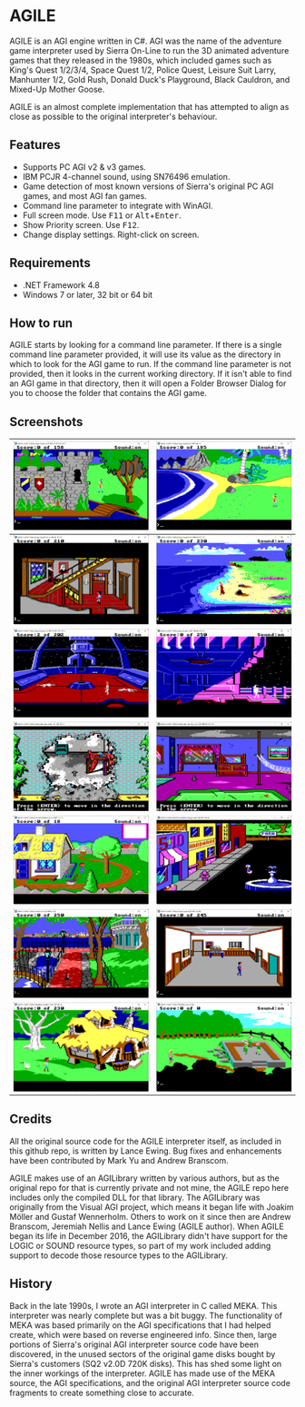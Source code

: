 # AGILE

AGILE is an AGI engine written in C#. AGI was the name of the adventure game interpreter used by Sierra On-Line to run the 3D animated adventure games that they released in the 1980s, which included games such as King's Quest 1/2/3/4, Space Quest 1/2, Police Quest, Leisure Suit Larry, Manhunter 1/2, Gold Rush, Donald Duck's Playground, Black Cauldron, and Mixed-Up Mother Goose.

AGILE is an almost complete implementation that has attempted to align as close as possible to the original interpreter's behaviour.

## Features

- Supports PC AGI v2 & v3 games.
- IBM PCJR 4-channel sound, using SN76496 emulation.
- Game detection of most known versions of Sierra's original PC AGI games, and most AGI fan games.
- Command line parameter to integrate with WinAGI.
- Full screen mode. Use <kbd>F11</kbd> or <kbd>Alt</kbd>+<kbd>Enter</kbd>.
- Show Priority screen. Use <kbd>F12</kbd>.
- Change display settings. Right-click on screen.

## Requirements

- .NET Framework 4.8
- Windows 7 or later, 32 bit or 64 bit

## How to run

AGILE starts by looking for a command line parameter. If there is a single command line parameter provided, it will use its value as the directory in which to look for the AGI game to run. If the command line parameter is not provided, then it looks in the current working directory. If it isn't able to find an AGI game in that directory, then it will open a Folder Browser Dialog for you to choose the folder that contains the AGI game.

## Screenshots

![](img/kings_quest_1.png)           |  ![](img/kings_quest_2.png)
:-------------------------:|:-------------------------:
![](img/kings_quest_3.png)  |  ![](img/kings_quest_4.png)
![](img/space_quest_1.png)     |  ![](img/space_quest_2.png)
![](img/manhunter_new_york.png)     |  ![](img/manhunter_san_francisco.png)
![](img/mixed_up_mother_goose.png)     |  ![](img/donald_ducks_playground.png)
![](img/gold_rush.png)     |  ![](img/police_quest.png)
![](img/black_cauldron.png)     |  ![](img/ruby_cast.png)

## Credits 

All the original source code for the AGILE interpreter itself, as included in this github repo, is written by Lance Ewing. Bug fixes and enhancements have been contributed by Mark Yu and Andrew Branscom.

AGILE makes use of an AGILibrary written by various authors, but as the original repo for that is currently private and not mine, the AGILE repo here includes only the compiled DLL for that library. The AGILibrary was originally from the Visual AGI project, which means it began life with Joakim Möller and Gustaf Wennerholm. Others to work on it since then are Andrew Branscom, Jeremiah Nellis and Lance Ewing (AGILE author). When AGILE began its life in December 2016, the AGILibrary didn't have support for the LOGIC or SOUND resource types, so part of my work included adding support to decode those resource types to the AGILibrary.

## History

Back in the late 1990s, I wrote an AGI interpreter in C called MEKA. This interpreter was nearly complete but was a bit buggy. The functionality of MEKA was based primarily on the AGI specifications that I had helped create, which were based on reverse engineered info. Since then, large portions of Sierra's original AGI interpreter source code have been discovered, in the unused sectors of the original game disks bought by Sierra's customers (SQ2 v2.0D 720K disks). This has shed some light on the inner workings of the interpreter. AGILE has made use of the MEKA source, the AGI specifications, and the original AGI interpreter source code fragments to create something close to accurate.
